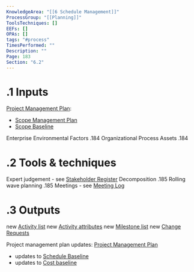 ```yaml
---
KnowledgeArea: "[[6 Schedule Management]]"
ProcessGroup: "[[Planning]]"
ToolsTechniques: []
EEFs: []
OPAs: []
tags: "#process"
TimesPerformed: ""
Description: ""
Page: 183
Section: "6.2"
---
```

# .1 Inputs
[Project Management Plan](Project%20Management%20Plan.md):
* [Scope Management Plan](Scope%20Management%20Plan.md)
* [Scope Baseline](Scope%20Baseline.md)

Enterprise Environmental Factors .184
Organizational Process Assets .184

# .2 Tools & techniques
Expert judgement - see [Stakeholder Register](Stakeholder%20Register.md)
Decomposition .185
Rolling wave planning .185
Meetings - see [Meeting Log](Meeting%20Log.md)

# .3 Outputs
new [Activity list](Activity%20list.md)
new [Activity attributes](Activity%20attributes.md)
new [Milestone list](Milestone%20list.md)
new [Change Requests](Change%20Requests.md)

Project management plan updates: [Project Management Plan](Project%20Management%20Plan.md)
* updates to [Schedule Baseline](Schedule%20Baseline.md)
* updates to [Cost baseline](Cost%20baseline.md)